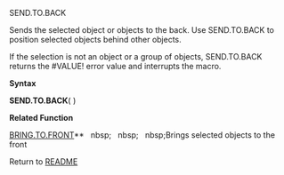 SEND.TO.BACK

Sends the selected object or objects to the back. Use SEND.TO.BACK to
position selected objects behind other objects.

If the selection is not an object or a group of objects, SEND.TO.BACK
returns the \#VALUE\! error value and interrupts the macro.

**Syntax**

**SEND.TO.BACK**( )

**Related Function**

[BRING.TO.FRONT](BRING.TO.FRONT.md)**&nbsp;&nbsp;&nbsp;nbsp;&nbsp;&nbsp;&nbsp;nbsp;&nbsp;&nbsp;&nbsp;nbsp;Brings selected objects to the front



Return to [README](README.md)

